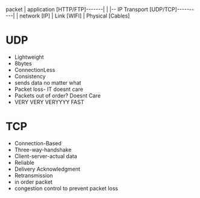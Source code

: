 packet
|
application [HTTP/FTP]-------|
| |-- IP
Transport [UDP/TCP]----------|
|
network [IP]
|
Link [WIFI]
|
Physical [Cables]

# UDP

- Lightweight
- 8bytes
- ConnectionLess
- Consistency
- sends data no matter what
- Packet loss- IT doesnt care
- Packets out of order? Doesnt Care
- VERY VERY VERYYYY FAST

# TCP

- Connection-Based
- Three-way-handshake
- Client-server-actual data
- Reliable
- Delivery Acknowledgment
- Retransmission
- in order packet
- congestion control to prevent packet loss
